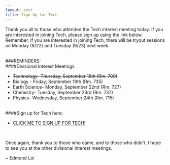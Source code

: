```yaml
---
layout: post
title: Sign Up for Tech
---
```



Thank you all to those who attended the Tech interest meeting today. If you are interested in joining Tech, please sign up using the link below. Remember, if you are interested in joining Tech, there will be tryout sessions on Monday (9/22) and Tuesday (9/23) next week.
<br><br>

###REMINDERS:
<br>
####Divisional Interest Meetings

- <del>Technology- Thursday, September 18th (Rm. 709)</del>
- Biology - Friday, September 19th (Rm. 735)
- Earth Science- Monday, September 22nd (Rm. 727)
- Chemistry- Tuesday, September 23rd (Rm. 737)
- Physics- Wednesday, September 24th (Rm. 715)

<br>
####Sign up for Tech here:

- <a href="http://stuyscioly.github.io/techsignup" target=_blank>CLICK ME TO SIGN UP FOR TECH!</a>

<br>

Once again, thank you to those who came, and to those who didn't, I hope to see you at the other divisional interest meetings.

~ Edmond Loi

